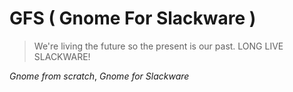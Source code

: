 # GFS ( Gnome For Slackware )


> We\'re living the future so
> the present is our past.
> LONG LIVE SLACKWARE!

*Gnome from scratch*, *Gnome for Slackware*
